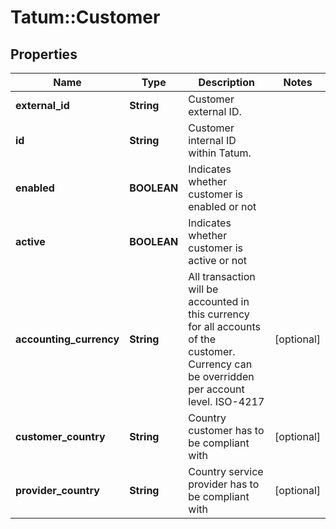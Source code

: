 # Tatum::Customer

## Properties
Name | Type | Description | Notes
------------ | ------------- | ------------- | -------------
**external_id** | **String** | Customer external ID. | 
**id** | **String** | Customer internal ID within Tatum. | 
**enabled** | **BOOLEAN** | Indicates whether customer is enabled or not | 
**active** | **BOOLEAN** | Indicates whether customer is active or not | 
**accounting_currency** | **String** | All transaction will be accounted in this currency for all accounts of the customer. Currency can be overridden per account level. ISO-4217 | [optional] 
**customer_country** | **String** | Country customer has to be compliant with | [optional] 
**provider_country** | **String** | Country service provider has to be compliant with | [optional] 


